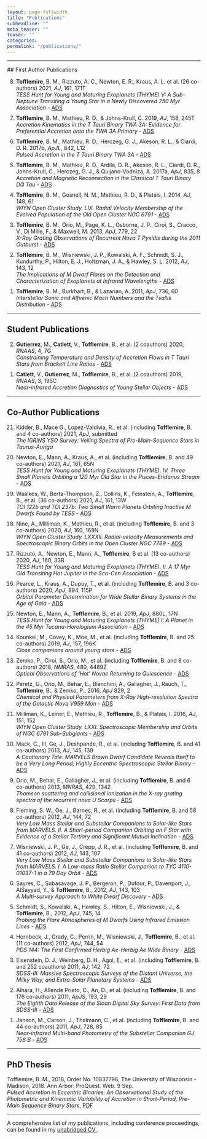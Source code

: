 ```yaml
---
layout: page-fullwidth
title: "Publications"
subheadline: ""
meta_teaser: ""
teaser: ""
categories:
permalink: "/publications/"
---
```

<!--more-->
<hr>
## First Author Publications

<ol reversed>
  <li style="margin-bottom: 10px;"> 
    <b>Tofflemire</b>, B. M., Rizzuto, A. C., Newton, E. R., Kraus, A. L. et al. (26 co-authors) 2021, <em>AJ</em>, 161, 171T <br><em>TESS Hunt for Young and Maturing Exoplanets (THYME) V: A Sub-Neptune Transiting a Young Star in a Newly Discovered 250 Myr Association</em> - <a href='https://ui.adsabs.harvard.edu/abs/2021arXiv210206066T/abstract' target="_blank">ADS</a> 
  </li>

  <li style="margin-bottom: 10px;"> 
    <b>Tofflemire</b>, B. M., Mathieu, R. D., & Johns-Krull, C. 2019, <em>AJ</em>, 158, 245T <br><em>Accretion Kinematics in the T Tauri Binary TWA 3A: Evidence for Preferential Accretion onto the TWA 3A Primary</em> - <a href='https://ui.adsabs.harvard.edu/abs/2019AJ....158..245T/abstract' target="_blank">ADS</a> 
  </li>

  <li style="margin-bottom: 10px;"> 
    <b>Tofflemire</b>, B. M., Mathieu, R. D., Herczeg, G. J., Akeson, R. L., & Ciardi, D. R. 2017b, <em>ApJL</em>, 842, L12<br><em>Pulsed Accretion in the T Tauri Binary TWA 3A</em> - <a href='http://adsabs.harvard.edu/abs/2017ApJ...842L..12T' target="_blank">ADS</a> 
  </li>

  <li style="margin-bottom: 10px;"> <b>Tofflemire</b>, B. M., Mathieu, R. D., Ardila, D. R., Akeson, R. L., Ciardi, D. R., Johns-Krull, C., Herczeg, G. J., & Quijano-Vodniza, A. 2017a, <em>ApJ</em>, 835, 8<br><em>Accretion and Magnetic Reconnection in the Classical T Tauri Binary DQ Tau</em> - <a href='http://adsabs.harvard.edu/abs/2017ApJ...835....8T' target="_blank">ADS</a> </li>
  
  <li style="margin-bottom: 10px;"> <b>Tofflemire</b>, B. M., Gosnell, N. M., Mathieu, R. D., & Platais, I. 2014, <em>AJ</em>, 148, 61<br><em>WIYN Open Cluster Study. LIX. Radial Velocity Membership of the Evolved Population of the Old Open Cluster NGC 6791</em> - <a href='http://adsabs.harvard.edu/abs/2014AJ....148...61T' target="_blank">ADS</a> </li>
 
  <li style="margin-bottom: 10px;"> <b>Tofflemire</b>, B. M., Orio, M., Page, K. L., Osborne, J. P., Ciroi, S., Cracco, V., Di Mille, F., & Maxwell, M. 2013, <em>ApJ</em>, 779, 22<br><em>X-Ray Grating Observations of Recurrent Nova T Pyxidis during the 2011 Outburst</em> - <a href='http://adsabs.harvard.edu/abs/2013ApJ...779...22T' target="_blank">ADS</a> </li>
  
  <li style="margin-bottom: 10px;"> <b>Tofflemire</b>, B. M., Wisniewski, J. P., Kowalski, A. F., Schmidt, S. J., Kundurthy, P., Hilton, E. J., Holtzman, J. A., & Hawley, S. L. 2012, <em>AJ</em>, 143, 12<br><em>The Implications of M Dwarf Flares on the Detection and Characterization of Exoplanets at Infrared Wavelengths</em> - <a href='http://adsabs.harvard.edu/abs/2012AJ....143...12T' target="_blank">ADS</a> </li> 
  
  <li style="margin-bottom: 10px;"> <b>Tofflemire</b>, B. M., Burkhart, B., & Lazarian, A. 2011, <em>ApJ</em>, 736, 60<br><em>Interstellar Sonic and Alfvénic Mach Numbers and the Tsallis Distribution</em> - <a href='http://adsabs.harvard.edu/abs/2011ApJ...736...60T' target="_blank">ADS</a> </li>
</ol>

<hr>

## Student Publications
<ol reversed>

  <li style="margin-bottom: 10px;"> <b>Gutierrez</b>, M., <b>Catlett</b>, V., <b>Tofflemire</b>, B., et al. (2 coauthors) 2020, <em>RNAAS</em>, 4, 7G <br><em> Constraining Temperature and Density of Accretion Flows in T Tauri Stars from Brackett Line Ratios </em> - <a href='https://ui.adsabs.harvard.edu/abs/2020RNAAS...4....7G/abstract' target="_blank">ADS</a> </li> 

  <li style="margin-bottom: 10px;"> <b>Catlett</b>, V., <b>Gutierrez</b>, M., <b>Tofflemire</b>, B., et al. (2 coauthors) 2019, <em>RNAAS</em>, 3, 195C <br><em> Near-infrared Accretion Diagnostics of Young Stellar Objects </em> - <a href='https://ui.adsabs.harvard.edu/abs/2019RNAAS...3..195C/abstract' target="_blank">ADS</a> </li> 

</ol>

<hr>

## Co-Author Publications
<ol reversed>

  <li style="margin-bottom: 10px;"> Kidder, B., Mace G., Lopez-Valdivia, R., et al. (including <b>Tofflemire</b>, B. and 4 co-authors) 2021, <em>ApJ</em>, submitted <br><em> The IGRINS YSO Survey: Veiling Spectra of Pre-Main-Sequence Stars in Taurus-Auriga </em> </li> 

  <li style="margin-bottom: 10px;"> Newton, E., Mann, A., Kraus, A., et al. (including <b>Tofflemire</b>, B. and 49 co-authors) 2021, <em>AJ</em>, 161, 65N <br><em> TESS Hunt for Young and Maturing Exoplanets (THYME). IV. Three Small Planets Orbiting a 120 Myr Old Star in the Pisces-Eridanus Stream </em> - <a href='https://ui.adsabs.harvard.edu/abs/2021AJ....161...65N/abstract' target="_blank">ADS</a> </li> 

  <li style="margin-bottom: 10px;"> Waalkes, W., Berta-Thompson, Z., Collins, K., Feinstein, A., <b>Tofflemire</b>, B., et al. (36 co-authors) 2021, <em>AJ</em>, 161, 13W <br><em> TOI 122b and TOI 237b: Two Small Warm Planets Orbiting Inactive M Dwarfs Found by TESS </em> - <a href='https://ui.adsabs.harvard.edu/abs/2021AJ....161...13W/abstract' target="_blank">ADS</a> </li> 

  <li style="margin-bottom: 10px;"> Nine, A., Milliman, K., Mathieu, R., et al. (including <b>Tofflemire</b>, B. and 3 co-authors) 2020, <em>AJ</em>, 160, 169N <br><em> WIYN Open Cluster Study. LXXXII. Radial-velocity Measurements and Spectroscopic Binary Orbits in the Open Cluster NGC 7789 </em> - <a href='https://ui.adsabs.harvard.edu/abs/2020AJ....160..169N/abstract' target="_blank">ADS</a> </li> 

  <li style="margin-bottom: 10px;"> Rizzuto, A., Newton, E., Mann, A., <b>Tofflemire</b>, B et al. (13 co-authors) 2020, <em>AJ</em>, 160, 33R <br><em> TESS Hunt for Young and Maturing Exoplanets (THYME). II. A 17 Myr Old Transiting Hot Jupiter in the Sco-Cen Association </em> - <a href='https://ui.adsabs.harvard.edu/abs/2020AJ....160...33R/abstract' target="_blank">ADS</a> </li> 

  <li style="margin-bottom: 10px;"> Pearce, L., Kraus, A., Dupuy, T., et al. (including <b>Tofflemire</b>, B. and 3 co-authors) 2020, <em>ApJ</em>, 894, 115P <br><em> Orbital Parameter Determination for Wide Stellar Binary Systems in the Age of Gaia </em> - <a href='https://ui.adsabs.harvard.edu/abs/2020ApJ...894..115P/abstract' target="_blank">ADS</a> </li> 

  <li style="margin-bottom: 10px;"> Newton, E., Mann, A., <b>Tofflemire</b>, B., et al. 2019, <em>ApJ</em>, 880L, 17N <br><em> TESS Hunt for Young and Maturing Exoplanets (THYME) I: A Planet in the 45 Myr Tucana-Horologium Association </em> - <a href='https://ui.adsabs.harvard.edu/abs/2019ApJ...880L..17N/abstract' target="_blank">ADS</a> </li>

  <li style="margin-bottom: 10px;"> Kounkel, M., Covey, K., Moe, M., et al. (including <b>Tofflemire</b>, B. and 25 co-authors) 2019, <em>AJ</em>, 157, 196K  <br><em> Close companions around young stars</em> - <a href='https://ui.adsabs.harvard.edu/abs/2019AJ....157..196K/abstract' target="_blank">ADS</a> </li>

  <li style="margin-bottom: 10px;"> Zemko, P., Ciroi, S., Orio, M., et al. (including <b>Tofflemire</b>, B. and 8 co-authors) 2018, <em>NMRAS</em>, 480, 4489Z <br><em> Optical Observations of 'Hot' Novae Returning to Quiescence</em> - <a href='http://adsabs.harvard.edu/abs/2018MNRAS.480.4489Z' target="_blank">ADS</a> </li>
   
  <li style="margin-bottom: 10px;"> Peretz, U., Orio, M., Behar, E., Bianchini, A., Gallagher, J., Rauch, T., <b>Tofflemire</b>, B., & Zemko, P., 2016, <em>ApJ</em> 829, 2<br><em>Chemical and Physical Parameters from X-Ray High-resolution Spectra of the Galactic Nova V959 Mon</em> - <a href='http://adsabs.harvard.edu/abs/2016ApJ...829....2P' target="_blank">ADS</a> </li>
    
  <li style="margin-bottom: 10px;"> Milliman, K., Leiner, E., Mathieu, R., <b>Tofflemire</b>, B., & Platais, I. 2016, <em>AJ</em>, 151, 152<br><em>WIYN Open Cluster Study. LXXI. Spectroscopic Membership and Orbits of NGC 6791 Sub-Subgiants</em>  - <a href='http://adsabs.harvard.edu/abs/2016AJ....151..152M' target="_blank">ADS</a> </li>

  <li style="margin-bottom: 10px;"> Mack, C., III, Ge, J., Deshpande, R., et al. (including <b>Tofflemire</b>, B. and 41 co-authors) 2013, <em>AJ</em>, 145, 139<br><em>A Cautionary Tale: MARVELS Brown Dwarf Candidate Reveals Itself to be a Very Long Period, Highly Eccentric Spectroscopic Stellar Binary</em> - <a href='http://adsabs.harvard.edu/abs/2013AJ....145..139M' target="_blank">ADS</a> </li>

  <li style="margin-bottom: 10px;"> Orio, M., Behar, E., Gallagher, J., et al. (including <b>Tofflemire</b>, B. and 6 co-authors) 2013, <em>MNRAS</em>, 429, 1342<br><em>Thomson scattering and collisional ionization in the X-ray grating spectra of the recurrent nova U Scorpii</em> - <a href='http://adsabs.harvard.edu/abs/2013MNRAS.429.1342O' target="_blank">ADS</a> </li>
  
  <li style="margin-bottom: 10px;"> Fleming, S. W., Ge, J., Barnes, R., et al. (including <b>Tofflemire</b>, B. and 58 co-authors) 2012, <em>AJ</em>, 144, 72<br><em>Very Low Mass Stellar and Substellar Companions to Solar-like Stars from
MARVELS. II. A Short-period Companion Orbiting an F Star with Evidence of a Stellar Tertiary and Significant Mutual Inclination </em> - <a href='http://adsabs.harvard.edu/abs/2012AJ....144...72F' target="_blank">ADS</a> </li>

  <li style="margin-bottom: 10px;"> Wisniewski, J. P., Ge, J., Crepp, J. R., et al. (including <b>Tofflemire</b>, B. and 41 co-authors) 2012, <em>AJ</em>, 143, 107<br><em>Very Low Mass Stellar and Substellar Companions to Solar-like Stars from MARVELS. I. A Low-mass Ratio Stellar Companion to TYC 4110-01037-1 in a 79 Day Orbit</em> - <a href='http://adsabs.harvard.edu/abs/2012AJ....143..107W' target="_blank">ADS</a> </li>
  
  <li style="margin-bottom: 10px;"> Sayres, C., Subasavage, J. P., Bergeron, P., Dufour, P., Davenport, J., AlSayyad, Y., &
<b>Tofflemire</b>, B., 2012, <em>AJ</em>, 143, 103<br><em>A Multi-survey Approach to White Dwarf Discovery</em> -  <a href='http://adsabs.harvard.edu/abs/2012AJ....143..103S' target="_blank">ADS</a> </li>

  <li style="margin-bottom: 10px;"> Schmidt, S., Kowalski, A., Hawley, S., Hilton, E., Wisniewski, J., & <b>Tofflemire</b>, B., 2012, <em>ApJ</em>, 745, 14<br><em>Probing the Flare Atmospheres of M Dwarfs Using Infrared Emission Lines</em> - <a href='http://adsabs.harvard.edu/abs/2012ApJ...745...14S' target="_blank">ADS</a> </li>
  
  <li style="margin-bottom: 10px;"> Hornbeck, J., Grady, C., Perrin, M., Wisniewski, J., <b>Tofflemire</b>, B., et al. (11 co-authors) 2012, <em>ApJ</em>, 744, 54<br><em>PDS 144: The First Confirmed Herbig Ae-Herbig Ae Wide Binary</em> - <a href='http://adsabs.harvard.edu/abs/2012ApJ...744...54H' target="_blank">ADS</a> </li>
  
  <li style="margin-bottom: 10px;"> Eisenstein, D. J., Weinberg, D. H., Agol, E., et al. (including <b>Tofflemire</b>, B. and 252 coauthors) 2011, <em>AJ</em>, 142, 72<br><em>SDSS-III: Massive Spectroscopic Surveys of the Distant Universe,
the Milky Way, and Extra-Solar Planetary Systems</em> - <a href='http://adsabs.harvard.edu/abs/2011AJ....142...72E' target="_blank">ADS</a> </li>

  <li style="margin-bottom: 10px;"> Aihara, H., Allende Prieto, C., An, D., et al. (including <b>Tofflemire</b>, B. and 176 co-authors) 2011, <em>ApJS</em>, 193, 29<br><em>The Eighth Data Release of the Sloan Digital Sky Survey: First Data from SDSS-III</em> - <a href='http://adsabs.harvard.edu/abs/2011ApJS..193...29A' target="_blank">ADS</a> </li>
  
  <li style="margin-bottom: 10px;"> Janson, M., Carson, J., Thalmann, C., et al. (including <b>Tofflemire</b>, B. and 44 co-authors) 2011, <em>ApJ</em>, 728, 85<br><em>Near-infrared Multi-band Photometry of the Substellar Companion GJ 758 B</em> - <a href='http://adsabs.harvard.edu/abs/2011ApJ...728...85J' target="_blank">ADS</a> </li>
</ol>

<hr>

## PhD Thesis

  Tofflemire, B. M., 2018, Order No. 10837796, The University of Wisconsin - Madison, 2018. Ann Arbor: ProQuest. Web. 9 Sep.<br><em>Pulsed Accretion in Eccentric Binaries: An Observational Study of the Photometric and Kinematic Variability of Accretion in Short-Period, Pre-Main Sequence Binary Stars</em>,  <a href='/local_files/Tofflemire_Thesis_Final.pdf' target="_blank"> PDF </a>

<hr>
A comprehensive list of my publications, including conference proceedings, can be found in my <a href='/local_files/Tofflemire_CV.pdf' target="_blank"> unabridged CV </a>. 
